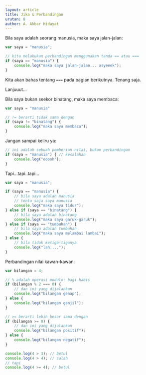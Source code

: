 ```yaml
---
layout: article
title: Jika & Perbandingan
urutan: 8
author: A. Akbar Hidayat
---
```


Bila saya adalah seorang manusia, maka saya jalan-jalan:

```javascript
var saya = "manusia";

// kita melakukan perbandingan menggunakan tanda == atau ===
if (saya == "manusia") {
    console.log("maka saya jalan-jalan... asyeeek");
}
```

Kita akan bahas tentang `===` pada bagian berikutnya. Tenang saja.

Lanjuuut...

Bila saya bukan seekor binatang, maka saya membaca:

```javascript
var saya = "manusia"

// != berarti tidak sama dengan
if (saya != "binatang") {
    console.log("maka saya membaca");    
}
```

Jangan sampai keliru ya:

```javascript
// ini adalah sebuah pemberian nilai, bukan perbandingan
if (saya = "manusia") { // kesalahan
    console.log("ooooh");
}
```

Tapi...tapi..tapi...

``` javascript
var saya = "manusia";

if (saya == "manusia") {
    // bila saya adalah manusia
    // tentu saja saya manusia
    console.log("maka saya tidur");
} else if (saya == "binatang") {
    // bila saya adalah binatang
    console.log("maka saya garuk-garuk");
} else if (saya == "tumbuhan") {
    // bila saya adalah tumbuhan
    console.log("maka saya melambai lambai");
} else {
    // bila tidak ketiga-tiganya
    console.log("lah....");
}
```

Perbandingan nilai kawan-kawan:

```javascript
var bilangan = 4;

// % adalah operasi modulo: bagi habis
if (bilangan % 2 === 0) {
    // dan ini yang dijalankan
    console.log("bilangan genap");
} else {
    console.log("bilangan ganjil");
}

// >= berarti lebih besar sama dengan
if (bilangan >= 0) {
    // dan ini yang dijalankan
    console.log("bilangan positif");
} else {
    console.log("bilangan negatif");
}

console.log(4 > 3); // betul
console.log(4 > 4); // salah
// tapi
console.log(4 >= 4); // betul
```
